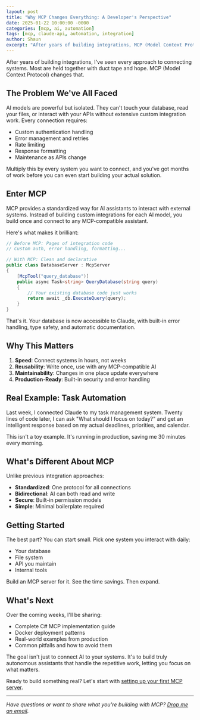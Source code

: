 ```yaml
---
layout: post
title: "Why MCP Changes Everything: A Developer's Perspective"
date: 2025-01-22 10:00:00 -0000
categories: [mcp, ai, automation]
tags: [mcp, claude-api, automation, integration]
author: Shaun
excerpt: "After years of building integrations, MCP (Model Context Protocol) is the most elegant solution I've seen for connecting AI to existing systems. Here's why it matters."
---
```


After years of building integrations, I've seen every approach to connecting systems. Most are held together with duct tape and hope. MCP (Model Context Protocol) changes that.

## The Problem We've All Faced

AI models are powerful but isolated. They can't touch your database, read your files, or interact with your APIs without extensive custom integration work. Every connection requires:

- Custom authentication handling
- Error management and retries  
- Rate limiting
- Response formatting
- Maintenance as APIs change

Multiply this by every system you want to connect, and you've got months of work before you can even start building your actual solution.

## Enter MCP

MCP provides a standardized way for AI assistants to interact with external systems. Instead of building custom integrations for each AI model, you build once and connect to any MCP-compatible assistant.

Here's what makes it brilliant:

```csharp
// Before MCP: Pages of integration code
// Custom auth, error handling, formatting...

// With MCP: Clean and declarative
public class DatabaseServer : McpServer
{
    [McpTool("query_database")]
    public async Task<string> QueryDatabase(string query)
    {
        // Your existing database code just works
        return await _db.ExecuteQuery(query);
    }
}
```

That's it. Your database is now accessible to Claude, with built-in error handling, type safety, and automatic documentation.

## Why This Matters

1. **Speed**: Connect systems in hours, not weeks
2. **Reusability**: Write once, use with any MCP-compatible AI
3. **Maintainability**: Changes in one place update everywhere
4. **Production-Ready**: Built-in security and error handling

## Real Example: Task Automation

Last week, I connected Claude to my task management system. Twenty lines of code later, I can ask "What should I focus on today?" and get an intelligent response based on my actual deadlines, priorities, and calendar.

This isn't a toy example. It's running in production, saving me 30 minutes every morning.

## What's Different About MCP

Unlike previous integration approaches:

- **Standardized**: One protocol for all connections
- **Bidirectional**: AI can both read and write
- **Secure**: Built-in permission models
- **Simple**: Minimal boilerplate required

## Getting Started

The best part? You can start small. Pick one system you interact with daily:

- Your database
- File system
- API you maintain
- Internal tools

Build an MCP server for it. See the time savings. Then expand.

## What's Next

Over the coming weeks, I'll be sharing:

- Complete C# MCP implementation guide
- Docker deployment patterns  
- Real-world examples from production
- Common pitfalls and how to avoid them

The goal isn't just to connect AI to your systems. It's to build truly autonomous assistants that handle the repetitive work, letting you focus on what matters.

Ready to build something real? Let's start with [setting up your first MCP server](/tutorials/first-mcp-server/).

---

*Have questions or want to share what you're building with MCP? [Drop me an email](mailto:contact@technicallyshaun.com).*